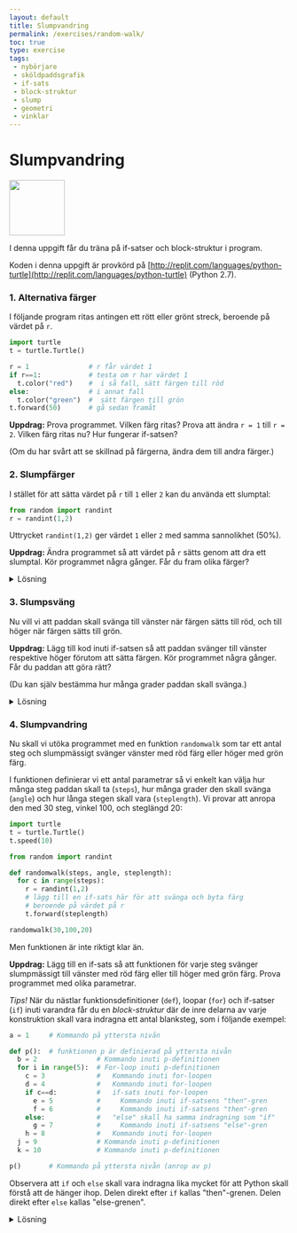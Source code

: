 ```yaml
---
layout: default
title: Slumpvandring
permalink: /exercises/random-walk/
toc: true
type: exercise
tags:
 - nybörjare
 - sköldpaddsgrafik
 - if-sats
 - block-struktur
 - slump
 - geometri
 - vinklar
---
```

# Slumpvandring
<img src="fig-randomwalk.png" height="100">

I denna uppgift får du träna på if-satser och block-struktur i program.

Koden i denna uppgift är provkörd på [http://replit.com/languages/python-turtle](http://replit.com/languages/python-turtle) (Python 2.7).

### 1. Alternativa färger

I följande program ritas antingen ett rött eller grönt streck, beroende på värdet på `r`.

```python
import turtle
t = turtle.Turtle()

r = 1               # r får värdet 1
if r==1:            # testa om r har värdet 1
  t.color("red")    #  i så fall, sätt färgen till röd
else:               # i annat fall
  t.color("green")  #  sätt färgen till grön
t.forward(50)       # gå sedan framåt
```

**Uppdrag:** Prova programmet. Vilken färg ritas? Prova att ändra `r = 1` till `r = 2`. Vilken färg ritas nu? Hur fungerar if-satsen?

(Om du har svårt att se skillnad på färgerna, ändra dem till andra färger.)

### 2. Slumpfärger

I stället för att sätta värdet på `r` till `1` eller `2` kan du använda ett slumptal:

```python
from random import randint
r = randint(1,2)
```

Uttrycket `randint(1,2)` ger värdet `1` eller `2` med samma sannolikhet (50%).

**Uppdrag:** Ändra programmet så att värdet på `r` sätts genom att dra ett slumptal. Kör programmet några gånger. Får du fram olika färger?

<details>
<summary markdown="span">
Lösning
</summary>
<pre>
import turtle
t = turtle.Turtle()

from random import randint
r = randint(1,2)

if r==1:
  t.color("red")
else:
  t.color("green")
t.forward(50)
</pre>
</details>


### 3. Slumpsväng

Nu vill vi att paddan skall svänga till vänster när färgen sätts till röd, och till höger när färgen sätts till grön.

**Uppdrag:** Lägg till kod inuti if-satsen så att paddan svänger till vänster respektive höger förutom att sätta färgen. Kör programmet några gånger. Får du paddan att göra rätt?

(Du kan själv bestämma hur många grader paddan skall svänga.)

<details>
<summary markdown="span">
Lösning
</summary>
<pre>
import turtle
t = turtle.Turtle()

from random import randint
r = randint(1,2)

if r==1:
  t.color("red")
  t.left(45)
else:
  t.color("green")
  t.right(45)
t.forward(50)
</pre>
</details>



### 4. Slumpvandring

Nu skall vi utöka programmet med en funktion `randomwalk` som tar ett antal steg och slumpmässigt svänger vänster med röd färg eller höger med grön färg.

I funktionen definierar vi ett antal parametrar så vi enkelt kan välja hur många steg paddan skall ta (`steps`), hur många grader den skall svänga (`angle`) och hur långa stegen skall vara (`steplength`). Vi provar att anropa den med 30 steg, vinkel 100, och steglängd 20:

```python
import turtle
t = turtle.Turtle()
t.speed(10)

from random import randint

def randomwalk(steps, angle, steplength):
  for c in range(steps):
    r = randint(1,2)
    # lägg till en if-sats här för att svänga och byta färg
    # beroende på värdet på r
    t.forward(steplength)

randomwalk(30,100,20)
```
Men funktionen är inte riktigt klar än.

**Uppdrag:** Lägg till en if-sats så att funktionen för varje steg svänger slumpmässigt till vänster med röd färg eller till höger med grön färg. Prova programmet med olika parametrar.

*Tips!* När du nästlar funktionsdefinitioner (`def`), loopar (`for`) och if-satser (`if`) inuti varandra får du en *block-struktur* där de inre delarna av varje konstruktion skall vara indragna ett antal blanksteg, som i följande exempel:

```python
a = 1     # Kommando på yttersta nivån

def p():  # funktionen p är definierad på yttersta nivån
  b = 2               # Kommando inuti p-definitionen
  for i in range(5):  # For-loop inuti p-definitionen
    c = 3             #   Kommando inuti for-loopen
    d = 4             #   Kommando inuti for-loopen
    if c==d:          #   if-sats inuti for-loopen
      e = 5           #     Kommando inuti if-satsens "then"-gren
      f = 6           #     Kommando inuti if-satsens "then"-gren
    else:             #   "else" skall ha samma indragning som "if"
      g = 7           #     Kommando inuti if-satsens "else"-gren
    h = 8             #   Kommando inuti for-loopen
  j = 9               # Kommando inuti p-definitionen
  k = 10              # Kommando inuti p-definitionen

p()       # Kommando på yttersta nivån (anrop av p)
```

Observera att `if` och `else` skall vara indragna lika mycket för att Python skall förstå att de hänger ihop. Delen direkt efter `if` kallas "then"-grenen. Delen direkt efter `else` kallas "else-grenen".

<details>
<summary markdown="span">
Lösning
</summary>
<p>Programmet bör se ut så här:</p>
<pre>
import turtle
t = turtle.Turtle()
t.speed(10)

from random import randint

def randomwalk(steps, angle, steplength):
 for i in range(steps):
   r = randint(1,2)
   if r == 1:
     t.color("red")
     t.left(angle)
   else:
     t.color("green")
     t.right(angle)
   t.forward(steplength)

randomwalk(30,100,20)
</pre>
</details>
